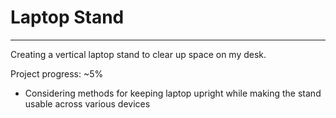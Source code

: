 # Laptop Stand
---
Creating a vertical laptop stand to clear up space on my desk.

Project progress: ~5%
* Considering methods for keeping laptop upright while making the stand usable across various devices
